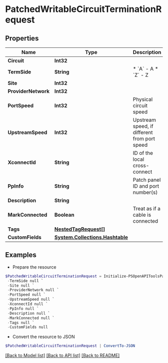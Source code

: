 # PatchedWritableCircuitTerminationRequest
## Properties

Name | Type | Description | Notes
------------ | ------------- | ------------- | -------------
**Circuit** | **Int32** |  | [optional] 
**TermSide** | **String** | * &#x60;A&#x60; - A * &#x60;Z&#x60; - Z | [optional] 
**Site** | **Int32** |  | [optional] 
**ProviderNetwork** | **Int32** |  | [optional] 
**PortSpeed** | **Int32** | Physical circuit speed | [optional] 
**UpstreamSpeed** | **Int32** | Upstream speed, if different from port speed | [optional] 
**XconnectId** | **String** | ID of the local cross-connect | [optional] 
**PpInfo** | **String** | Patch panel ID and port number(s) | [optional] 
**Description** | **String** |  | [optional] 
**MarkConnected** | **Boolean** | Treat as if a cable is connected | [optional] 
**Tags** | [**NestedTagRequest[]**](NestedTagRequest.md) |  | [optional] 
**CustomFields** | [**System.Collections.Hashtable**](AnyType.md) |  | [optional] 

## Examples

- Prepare the resource
```powershell
$PatchedWritableCircuitTerminationRequest = Initialize-PSOpenAPIToolsPatchedWritableCircuitTerminationRequest  -Circuit null `
 -TermSide null `
 -Site null `
 -ProviderNetwork null `
 -PortSpeed null `
 -UpstreamSpeed null `
 -XconnectId null `
 -PpInfo null `
 -Description null `
 -MarkConnected null `
 -Tags null `
 -CustomFields null
```

- Convert the resource to JSON
```powershell
$PatchedWritableCircuitTerminationRequest | ConvertTo-JSON
```

[[Back to Model list]](../README.md#documentation-for-models) [[Back to API list]](../README.md#documentation-for-api-endpoints) [[Back to README]](../README.md)

